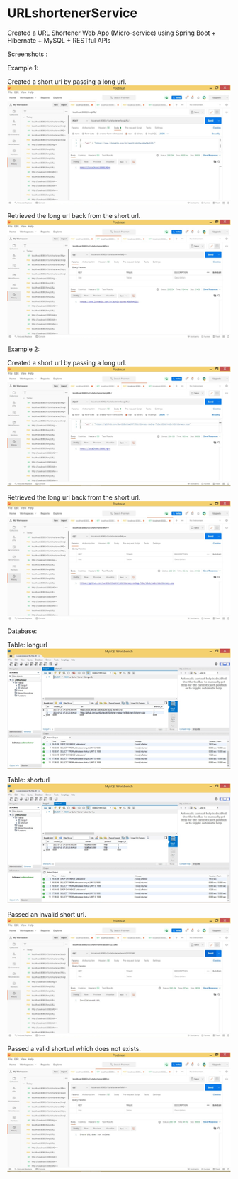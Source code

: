 # URLshortenerService

Created a URL Shortener Web App (Micro-service) using Spring Boot + Hibernate + MySQL + RESTful APIs


Screenshots :

Example 1:

Created a short url by passing a long url.
![IMG-20210725-WA0010__01](https://github.com/SumitDutta1997/URLshortenerService/blob/master/IMG-20210725-WA0010__01.jpg)

Retrieved the long url back from the short url.
![IMG-20210725-WA0011__01](https://github.com/SumitDutta1997/URLshortenerService/blob/master/IMG-20210725-WA0011__01.jpg)

Example 2:

Created a short url by passing a long url.
![IMG-20210725-WA0012__01](https://github.com/SumitDutta1997/URLshortenerService/blob/master/IMG-20210725-WA0012__01.jpg)

Retrieved the long url back from the short url.
![IMG-20210725-WA0013__01](https://github.com/SumitDutta1997/URLshortenerService/blob/master/IMG-20210725-WA0013__01.jpg)

Database:

Table: longurl
![IMG-20210725-WA0014__01](https://github.com/SumitDutta1997/URLshortenerService/blob/master/IMG-20210725-WA0014__01.jpg)

Table: shorturl
![IMG-20210725-WA0015__01](https://github.com/SumitDutta1997/URLshortenerService/blob/master/IMG-20210725-WA0015__01.jpg)

Passed an invalid short url.
![IMG-20210725-WA0016__01](https://github.com/SumitDutta1997/URLshortenerService/blob/master/IMG-20210725-WA0016__01.jpg)

Passed a valid shorturl which does not exists.
![IMG-20210725-WA0017__01](https://github.com/SumitDutta1997/URLshortenerService/blob/master/IMG-20210725-WA0017__01.jpg)

